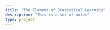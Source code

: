 ```yaml
---
title: "The Element of Statistical Learning"
description: "This is a set of notes"
type: project
---
```

